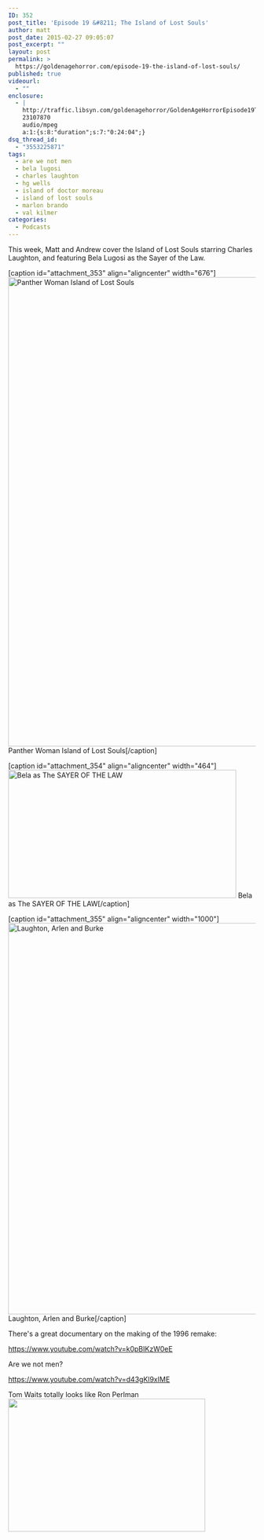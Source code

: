 ```yaml
---
ID: 352
post_title: 'Episode 19 &#8211; The Island of Lost Souls'
author: matt
post_date: 2015-02-27 09:05:07
post_excerpt: ""
layout: post
permalink: >
  https://goldenagehorror.com/episode-19-the-island-of-lost-souls/
published: true
videourl:
  - ""
enclosure:
  - |
    http://traffic.libsyn.com/goldenagehorror/GoldenAgeHorrorEpisode19TheIsland_of_Lost_Souls.mp3
    23107870
    audio/mpeg
    a:1:{s:8:"duration";s:7:"0:24:04";}
dsq_thread_id:
  - "3553225871"
tags:
  - are we not men
  - bela lugosi
  - charles laughton
  - hg wells
  - island of doctor moreau
  - island of lost souls
  - marlon brando
  - val kilmer
categories:
  - Podcasts
---
```

This week, Matt and Andrew cover the Island of Lost Souls starring Charles Laughton, and featuring Bela Lugosi as the Sayer of the Law. 

[caption id="attachment_353" align="aligncenter" width="676"]<img class="size-large wp-image-353" src="http://goldenagehorror.com/wp-content/uploads/2015/02/tumblr_m07o5fiyC71qh35m6o1_1280-724x1024.jpg" alt="Panther Woman Island of Lost Souls" width="676" height="956" /> Panther Woman Island of Lost Souls[/caption]
<!--more-->

[caption id="attachment_354" align="aligncenter" width="464"]<img class="size-full wp-image-354" src="http://goldenagehorror.com/wp-content/uploads/2015/02/59325547_hairyface.jpg" alt="Bela as The SAYER OF THE LAW" width="464" height="261" /> Bela as The SAYER OF THE LAW[/caption]

[caption id="attachment_355" align="aligncenter" width="1000"]<img class="size-full wp-image-355" src="http://goldenagehorror.com/wp-content/uploads/2015/02/item-000051.jpg" alt="Laughton, Arlen and Burke" width="1000" height="797" /> Laughton, Arlen and Burke[/caption]

There's a great documentary on the making of the 1996 remake:

https://www.youtube.com/watch?v=k0pBIKzW0eE

Are we not men?

https://www.youtube.com/watch?v=d43gKl9xIME

Tom Waits totally looks like Ron Perlman
<img src="http://goldenagehorror.com/wp-content/uploads/2015/02/994f175317fa8c69dcfa1befec8ea47f.jpg" alt="" width="401" height="271" class="aligncenter size-full wp-image-358" />